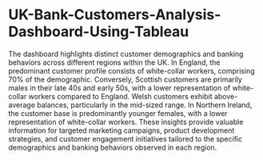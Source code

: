 # UK-Bank-Customers-Analysis-Dashboard-Using-Tableau

The dashboard highlights distinct customer demographics and banking behaviors across different regions within the UK. In England, the predominant customer profile consists of white-collar workers, comprising 70% of the demographic. Conversely, Scottish customers are primarily males in their late 40s and early 50s, with a lower representation of white-collar workers compared to England. Welsh customers exhibit above-average balances, particularly in the mid-sized range. In Northern Ireland, the customer base is predominantly younger females, with a lower representation of white-collar workers. These insights provide valuable information for targeted marketing campaigns, product development strategies, and customer engagement initiatives tailored to the specific demographics and banking behaviors observed in each region.
